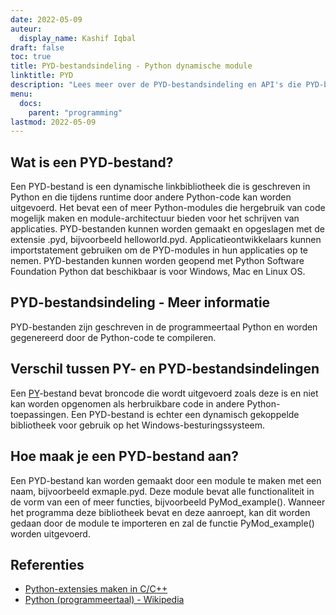 ```yaml
---
date: 2022-05-09
auteur:
  display_name: Kashif Iqbal
draft: false
toc: true
title: PYD-bestandsindeling - Python dynamische module
linktitle: PYD
description: "Lees meer over de PYD-bestandsindeling en API's die PYD-bestanden kunnen maken en openen."
menu:
  docs:
    parent: "programming"
lastmod: 2022-05-09
---
```


## Wat is een PYD-bestand?

Een PYD-bestand is een dynamische linkbibliotheek die is geschreven in Python en die tijdens runtime door andere Python-code kan worden uitgevoerd. Het bevat een of meer Python-modules die hergebruik van code mogelijk maken en module-architectuur bieden voor het schrijven van applicaties. PYD-bestanden kunnen worden gemaakt en opgeslagen met de extensie .pyd, bijvoorbeeld helloworld.pyd. Applicatieontwikkelaars kunnen importstatement gebruiken om de PYD-modules in hun applicaties op te nemen. PYD-bestanden kunnen worden geopend met Python Software Foundation Python dat beschikbaar is voor Windows, Mac en Linux OS.

## PYD-bestandsindeling - Meer informatie

PYD-bestanden zijn geschreven in de programmeertaal Python en worden gegenereerd door de Python-code te compileren.

## Verschil tussen PY- en PYD-bestandsindelingen

Een [PY](/nl/programming/py/)-bestand bevat broncode die wordt uitgevoerd zoals deze is en niet kan worden opgenomen als herbruikbare code in andere Python-toepassingen. Een PYD-bestand is echter een dynamisch gekoppelde bibliotheek voor gebruik op het Windows-besturingssysteem.

## Hoe maak je een PYD-bestand aan?

Een PYD-bestand kan worden gemaakt door een module te maken met een naam, bijvoorbeeld exmaple.pyd. Deze module bevat alle functionaliteit in de vorm van een of meer functies, bijvoorbeeld PyMod_example(). Wanneer het programma deze bibliotheek bevat en deze aanroept, kan dit worden gedaan door de module te importeren en zal de functie PyMod_example() worden uitgevoerd.

## Referenties ##

* [Python-extensies maken in C/C++](https://sebsauvage.net/python/mingw.html)
* [Python (programmeertaal) - Wikipedia](https://en.wikipedia.org/wiki/Python_(programming_language))

